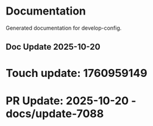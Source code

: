 # Documentation

Generated documentation for develop-config.

## Doc Update 2025-10-20

# Touch update: 1760959149

# PR Update: 2025-10-20 - docs/update-7088
